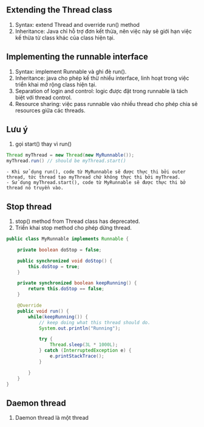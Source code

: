 ## Extending the Thread class

1. Syntax: extend Thread and override run() method
2. Inheritance: Java chỉ hỗ trợ đơn kết thừa, nên việc này sẽ giới hạn việc kế thừa từ class khác của class hiện tại.
## Implementing the runnable interface

1. Syntax: implement Runnable và ghi đè run().
2. Inheritance: java cho phép kế thừ nhiều interface, linh hoạt trong việc triển khai mở rộng class hiện tại.
3. Separation of login and control: logic được đặt trong runnable là tách biệt với thread control.
4. Resource sharing: việc pass runnable vào nhiều thread cho phép chia sẻ resources giữa các threads.
## Lưu ý

1. gọi start() thay vì run()
```java
Thread myThread = new Thread(new MyRunnable());
myThread.run() // should be myThread.start()
```
	- Khi sử dụng run(), code từ MyRunnable sẽ được thực thi bởi outer thread, tức thread tạo myThread chứ không thực thi bởi myThread.
	- Sử dụng myThread.start(), code từ MyRunnable sẽ được thực thi bở thread nó truyền vào.
## Stop thread

1. stop() method from Thread class has deprecated.
2. Triển khai stop method cho phép dừng thread.
```java
public class MyRunnable implements Runnable {

    private boolean doStop = false;

    public synchronized void doStop() {
        this.doStop = true;
    }

    private synchronized boolean keepRunning() {
        return this.doStop == false;
    }

    @Override
    public void run() {
        while(keepRunning()) {
            // keep doing what this thread should do.
            System.out.println("Running");

            try {
                Thread.sleep(3L * 1000L);
            } catch (InterruptedException e) {
                e.printStackTrace();
            }

        }
    }
}
```

## Daemon thread

1. Daemon thread là một thread 